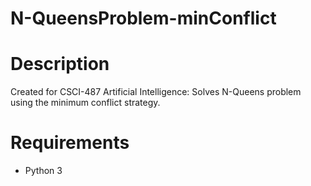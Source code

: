 # N-QueensProblem-minConflict
# Description
Created for CSCI-487 Artificial Intelligence: Solves N-Queens problem using the minimum conflict strategy.

# Requirements 
- Python 3

